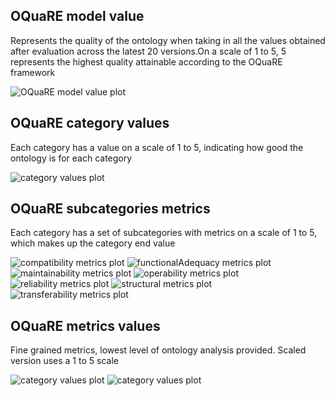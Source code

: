 ## OQuaRE model value
Represents the quality of the ontology when taking in all the values obtained after evaluation across the latest 20 versions.On a scale of 1 to 5, 5 represents the highest quality attainable according to the OQuaRE framework

![OQuaRE model value plot](img/obi_OQuaRE_model_values.png)
## OQuaRE category values
Each category has a value on a scale of 1 to 5, indicating how good the ontology is for each category

![category values plot](img/obi_category_values.png)
## OQuaRE subcategories metrics
Each category has a set of subcategories with metrics on a scale of 1 to 5, which makes up the category end value

![compatibility metrics plot](img/obi_compatibility_subcategories_metrics.png)
![functionalAdequacy metrics plot](img/obi_functionalAdequacy_subcategories_metrics.png)
![maintainability metrics plot](img/obi_maintainability_subcategories_metrics.png)
![operability metrics plot](img/obi_operability_subcategories_metrics.png)
![reliability metrics plot](img/obi_reliability_subcategories_metrics.png)
![structural metrics plot](img/obi_structural_subcategories_metrics.png)
![transferability metrics plot](img/obi_transferability_subcategories_metrics.png)
## OQuaRE metrics values
Fine grained metrics, lowest level of ontology analysis provided. Scaled version uses a 1 to 5 scale

![category values plot](img/obi_metrics.png)
![category values plot](img/obi_scaled_metrics.png)
